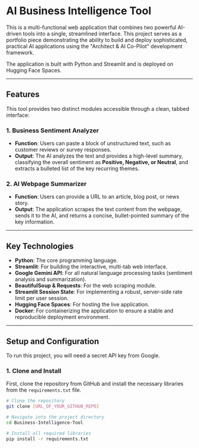 # AI Business Intelligence Tool

This is a multi-functional web application that combines two powerful AI-driven tools into a single, streamlined interface. This project serves as a portfolio piece demonstrating the ability to build and deploy sophisticated, practical AI applications using the "Architect & AI Co-Pilot" development framework.

The application is built with Python and Streamlit and is deployed on Hugging Face Spaces.

---

## Features

This tool provides two distinct modules accessible through a clean, tabbed interface:

### 1. Business Sentiment Analyzer
* **Function**: Users can paste a block of unstructured text, such as customer reviews or survey responses.
* **Output**: The AI analyzes the text and provides a high-level summary, classifying the overall sentiment as **Positive, Negative, or Neutral**, and extracts a bulleted list of the key recurring themes.

### 2. AI Webpage Summarizer
* **Function**: Users can provide a URL to an article, blog post, or news story.
* **Output**: The application scrapes the text content from the webpage, sends it to the AI, and returns a concise, bullet-pointed summary of the key information.

---

## Key Technologies
* **Python**: The core programming language.
* **Streamlit**: For building the interactive, multi-tab web interface.
* **Google Gemini API**: For all natural language processing tasks (sentiment analysis and summarization).
* **BeautifulSoup & Requests**: For the web scraping module.
* **Streamlit Session State**: For implementing a robust, server-side rate limit per user session.
* **Hugging Face Spaces**: For hosting the live application.
* **Docker**: For containerizing the application to ensure a stable and reproducible deployment environment.

---

## Setup and Configuration

To run this project, you will need a secret API key from Google.

### 1. Clone and Install
First, clone the repository from GitHub and install the necessary libraries from the `requirements.txt` file.

```bash
# Clone the repository
git clone [URL_OF_YOUR_GITHUB_REPO]

# Navigate into the project directory
cd Business-Intelligence-Tool

# Install all required libraries
pip install -r requirements.txt
